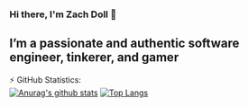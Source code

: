 ### Hi there, I'm Zach Doll 👋

## I’m a passionate and authentic software engineer, tinkerer, and gamer
<!--
**elanmoridin/elanmoridin** is a ✨ _special_ ✨ repository because its `README.md` (this file) appears on your GitHub profile.

Here are some ideas to get you started:

- 🔭 I’m currently working on ...
- 🌱 I’m currently learning ...
- 👯 I’m looking to collaborate on ...
- 🤔 I’m looking for help with ...
- 💬 Ask me about ...
- 📫 How to reach me: ...
- 😄 Pronouns: ...
- ⚡ Fun fact: ...
-->

⚡ GitHub Statistics:  
[![Anurag's github stats](https://github-readme-stats.vercel.app/api?username=elanmoridin&show_icons=true&theme=chartreuse-dark)](https://github.com/elanmoridin)
[![Top Langs](https://github-readme-stats.vercel.app/api/top-langs/?username=elanmoridin)](https://github.com/elanmoridin)


